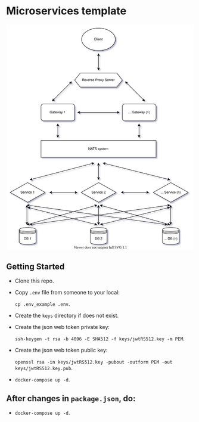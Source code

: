 # Microservices template

<p align='center'>
  <img src='./arts/architecture.svg' alt='architecture.svg' />
</p>

## Getting Started

- Clone this repo.
- Copy `.env` file from someone to your local:

  `cp .env_example .env`.

- Create the `keys` directory if does not exist.
- Create the json web token private key:

  `ssh-keygen -t rsa -b 4096 -E SHA512 -f keys/jwtRS512.key -m PEM`.

- Create the json web token public key:

  `openssl rsa -in keys/jwtRS512.key -pubout -outform PEM -out keys/jwtRS512.key.pub`.

- `docker-compose up -d`.

## After changes in `package.json`, do:

- `docker-compose up -d`.
